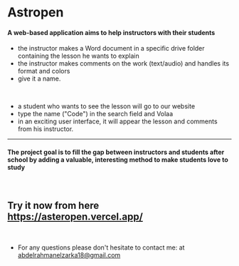 # Astropen

#### A web-based application aims to help instructors with their students
- the instructor makes a Word document in a specific drive folder containing the lesson he wants to explain
- the instructor makes comments on the work (text/audio) and handles its format and colors
- give it a name.
<br>

- a student who wants to see the lesson will go to our website
- type the name ("Code") in the search field and Volaa 
- in an exciting user interface, it will appear the lesson and comments from his instructor.

---------------
#### The project goal is to fill the gap between instructors and students after school by adding a valuable, interesting method to make students love to study
<br>

## Try it now from here  https://asteropen.vercel.app/
<br>

* For any questions please don't hesitate to contact me: at abdelrahmanelzarka18@gmail.com
